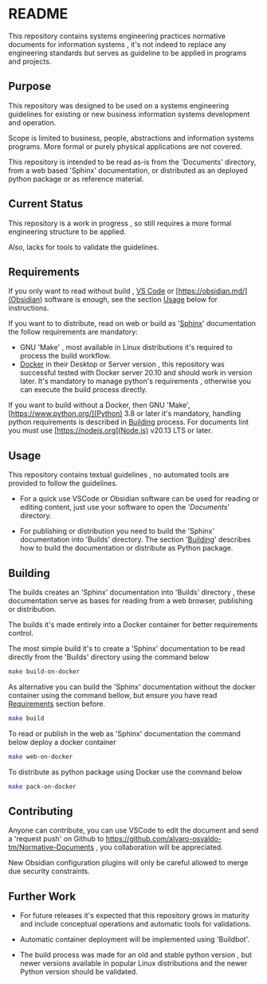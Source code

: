# README

This repository contains systems engineering practices normative documents for information systems , it's not indeed to replace any engineering standards but serves as guideline to be applied in programs and projects.

## Purpose

This repository was designed to be used on a systems engineering guidelines for existing or new business information systems development and operation.

Scope is limited to business, people, abstractions and information systems programs. More formal or purely physical applications are not covered.

This repository is intended to be read as-is from the 'Documents' directory, from a web based 'Sphinx' documentation, or distributed as an deployed python package or as reference material.

## Current Status

This repository is a work in progress , so still requires a more formal engineering structure to be applied.

Also, lacks for tools to validate the guidelines.

## Requirements

If you only want to read without build , [VS Code](https://code.visualstudio.com/) or [https://obsidian.md/](Obsidian) software is enough, see the section [Usage](#usage) below for instructions.

If you want to to distribute, read on web or build as '[Sphinx](https://www.sphinx-doc.org/)' documentation the follow requirements are mandatory:

- GNU 'Make' , most available in Linux distributions it's required to process the build workflow.
- [Docker](https://www.docker.com/) in their Desktop or Server version , this repository was successful tested with Docker server 20.10 and should work in version later. It's mandatory to manage python's requirements , otherwise you can execute the build process directly.

If you want to build without a Docker, then GNU 'Make', [https://www.python.org/](Python) 3.8 or later it's mandatory, handling python requirements is described in [Building](#building) process. For documents lint you must use [https://nodejs.org](Node.js) v20.13 LTS or later.

## Usage

This repository contains textual guidelines , no automated tools are provided to follow the guidelines.

- For a quick use VSCode or Obsidian software can be used for reading or editing content, just use your software to open the '_Documents_' directory.

- For publishing or distribution you need to build the 'Sphinx' documentation into 'Builds' directory. The section '[Building](#building)' describes how to build the documentation or distribute as Python package.

## Building

The builds creates an 'Sphinx' documentation into 'Builds' directory , these documentation serve as bases for reading from a web browser, publishing or distribution.

The builds it's made entirely into a Docker container for better requirements control.

The most simple build it's to create a 'Sphinx' documentation to be read directly from the 'Builds' directory using the command below

```sh
make build-on-docker
```

As alternative you can build the 'Sphinx' documentation without the docker container using the command bellow, but ensure you have read [Requirements](#requirements) section before.

```sh
make build
```

To read or publish in the web as 'Sphinx' documentation the command below deploy a docker container

```sh
make web-on-docker
```

To distribute as python package using Docker use the command below

```sh
make pack-on-docker
```

## Contributing

Anyone can contribute, you can use VSCode to edit the document and send a 'request push' on Github to <https://github.com/alvaro-osvaldo-tm/Normative-Documents> , you collaboration will be appreciated.

New Obsidian configuration plugins will only be careful allowed to merge due security constraints.

## Further Work

- For future releases it's expected that this repository grows in maturity and include conceptual operations and automatic tools for validations.

- Automatic container deployment will be implemented using 'Buildbot'.

- The build process was made for an old and stable python version , but newer versions available in popular Linux distributions and the newer Python version should be validated.
